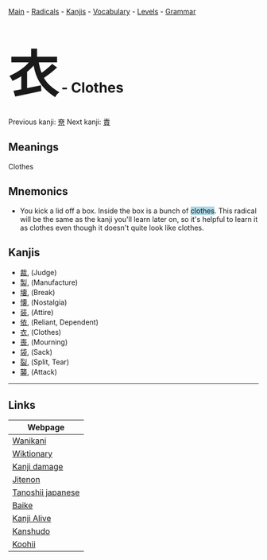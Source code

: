 <style> bigfont {font-size: 100px}</style>
[Main](../README.md) -
[Radicals](../radicals.md) -
[Kanjis](../kanjis.md) -
[Vocabulary](../vocabulary.md) -
[Levels](../levels.md) -
[Grammar](../grammar.md)
# <bigfont> 衣</bigfont> - Clothes 

Previous kanji: [尞](尞.md) Next kanji: [責](責.md) 

## Meanings
 Clothes
## Mnemonics
 * You kick a lid off a box. Inside the box is a bunch of <span style="background-color:#ADD8E6"> clothes</span>. This radical will be the same as the kanji you'll learn later on, so it's helpful to learn it as clothes even though it doesn't quite look like clothes.


## Kanjis
 * [裁](../kanjis/裁.md), (Judge)
* [製](../kanjis/製.md), (Manufacture)
* [壊](../kanjis/壊.md), (Break)
* [懐](../kanjis/懐.md), (Nostalgia)
* [装](../kanjis/装.md), (Attire)
* [依](../kanjis/依.md), (Reliant, Dependent)
* [衣](../kanjis/衣.md), (Clothes)
* [喪](../kanjis/喪.md), (Mourning)
* [袋](../kanjis/袋.md), (Sack)
* [裂](../kanjis/裂.md), (Split, Tear)
* [襲](../kanjis/襲.md), (Attack)



---

## Links 

| Webpage |
| --- |
| [Wanikani          ](https://www.wanikani.com/kanji/衣) |
| [Wiktionary        ](https://en.wiktionary.org/wiki/衣) |
| [Kanji damage      ](http://www.kanjidamage.com/kanji/search?utf8=✓&q=衣) |
| [Jitenon           ](https://jitenon.com/kanji/衣) |
| [Tanoshii japanese ](https://www.tanoshiijapanese.com/dictionary/kanji.cfm?k=衣) |
| [Baike             ](https://baike.baidu.com/item/衣) |
| [Kanji Alive       ](https://app.kanjialive.com/衣) |
| [Kanshudo          ](https://www.kanshudo.com/searchmn?q=衣) |
| [Koohii            ](https://kanji.koohii.com/study/kanji/衣) |
